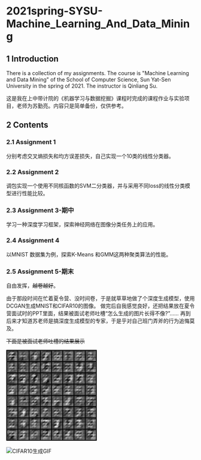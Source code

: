 # 2021spring-SYSU-Machine_Learning_And_Data_Mining

## 1 Introduction
There is a collection of my assignments. The course is "Machine Learning and Data Mining" of the School of Computer Science, Sun Yat-Sen University in the spring of 2021. The instructor is Qinliang Su. 

这是我在上中带计院的《机器学习与数据挖掘》课程时完成的课程作业与实验项目，老师为苏勤亮。内容只是简单备份，仅供参考。

## 2 Contents
### 2.1 Assignment 1
分别考虑交叉熵损失和均方误差损失，自己实现一个10类的线性分类器。

### 2.2 Assignment 2
调包实现一个使用不同核函数的SVM二分类器，并与采用不同loss的线性分类模型进行性能比较。

### 2.3 Assignment 3-期中
学习一种深度学习框架，探索神经网络在图像分类任务上的应用。

### 2.4 Assignment 4
以MNIST 数据集为例，探索K-Means 和GMM这两种聚类算法的性能。

### 2.5 Assignment 5-期末
自由发挥，~~越卷越好~~。

由于那段时间在忙着夏令营、没时间卷，于是就草草地做了个深度生成模型，使用DCGAN生成MNIST和CIFAR10的图像。
做完后自我感觉良好，还把结果放在夏令营面试时的PPT里面，结果被面试老师吐槽“怎么生成的图片长得不像?”……
再到后来才知道苏老师是搞深度生成模型的专家，于是乎对自己班门弄斧的行为追悔莫及。

~~下面是被面试老师吐槽的结果展示~~

![MNIST生成GIF](https://github.com/cnhaox/2021spring-SYSU-Machine_Learning_And_Data_Mining/blob/master/18308013-%E9%99%88%E5%AE%B6%E8%B1%AA-assignment5/results/output.gif)

![CIFAR10生成GIF](https://github.com/cnhaox/2021spring-SYSU-Machine_Learning_And_Data_Mining/blob/master/18308013-%E9%99%88%E5%AE%B6%E8%B1%AA-assignment5/results/output2.gif)

